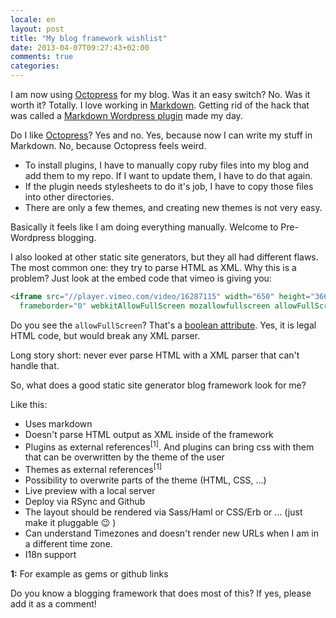 ```yaml
---
locale: en
layout: post
title: "My blog framework wishlist"
date: 2013-04-07T09:27:43+02:00
comments: true
categories: 
---
```

I am now using [Octopress](http://octopress.org) for my blog. Was it an easy
switch? No. Was it worth it? Totally. I love working in [Markdown](http://daringfireball.net/projects/markdown/).
Getting rid of the hack that was called a [Markdown Wordpress plugin](http://michelf.ca/projects/php-markdown/) 
made my day. 

Do I like [Octopress](http://octopress.org)? Yes and no. Yes, because now I 
can write my stuff in Markdown. No, because Octopress feels weird. 

* To install plugins, I have to manually copy ruby files into my blog and 
  add them to my repo. If I want to update them, I have to do that again.
* If the plugin needs stylesheets to do it's job, I have to copy those
  files into other directories.
* There are only a few themes, and creating new themes is not very easy.

Basically it feels like I am doing everything manually. Welcome to Pre-Wordpress
blogging.

I also looked at other static site generators, but they all had different flaws. The most
common one: they try to parse HTML as XML. Why this is a problem? Just look at the
embed code that vimeo is giving you:

``` html
<iframe src="//player.vimeo.com/video/16287115" width="650" height="366" 
  frameborder="0" webkitAllowFullScreen mozallowfullscreen allowFullScreen></iframe>
```

Do you see the `allowFullScreen`? That's a [boolean attribute](http://www.w3.org/html/wg/drafts/html/master/infrastructure.html#boolean-attributes).
Yes, it is legal HTML code, but would break any XML parser.

Long story short: never ever parse HTML with a XML parser that can't handle that.

So, what does a good static site generator blog framework look for me?

Like this:

* Uses markdown
* Doesn't parse HTML output as XML inside of the framework
* Plugins as external references<sup>[1]</sup>. And plugins can bring css with them that can be 
  overwritten by the theme of the user
* Themes as external references<sup>[1]</sup>
* Possibility to overwrite parts of the theme (HTML, CSS, ...)
* Live preview with a local server
* Deploy via RSync and Github
* The layout should be rendered via Sass/Haml or CSS/Erb or ... (just make it pluggable :wink: )
* Can understand Timezones and doesn't render new URLs when I am in a different time zone.
* I18n support

**1:** For example as gems or github links

Do you know a blogging framework that does most of this? If yes, please add it as a comment!
